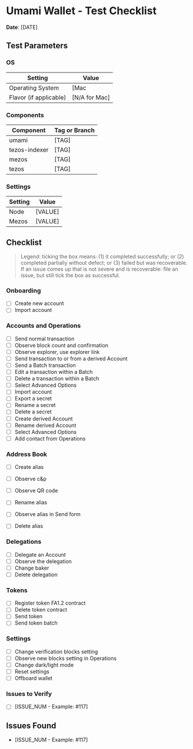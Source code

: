 # Umami Wallet - Test Checklist

**Date**: [DATE]

## Test Parameters

### OS

| Setting | Value |
|--|--|
| Operating System | [Mac|Linux] |
| Flavor (if applicable) | [N/A for Mac] |

### Components

| Component | Tag or Branch |
|--|--|
| umami | [TAG] |
| tezos-indexer | [TAG] |
| mezos | [TAG] |
| tezos | [TAG] |

### Settings

| Setting | Value |
|--|--|
| Node | [VALUE] |
| Mezos | [VALUE] |

## Checklist

> Legend: ticking the box means: (1) it completed successfully; or (2) completed partially without defect; or (3) failed but was recoverable. If an issue comes up that is not severe and is recoverable: file an issue, but still tick the box as successful.

### Onboarding
- [ ] Create new account
- [ ] Import account

### Accounts and Operations
- [ ] Send normal transaction
- [ ] Observe block count and confirmation
- [ ] Observe explorer, use explorer link
- [ ] Send transaction to or from a derived Account
- [ ] Send a Batch transaction
- [ ] Edit a transaction within a Batch
- [ ] Delete a transaction within a Batch
- [ ] Select Advanced Options
- [ ] Import account
- [ ] Export a secret
- [ ] Rename a secret
- [ ] Delete a secret
- [ ] Create derived Account
- [ ] Rename derived Account
- [ ] Select Advanced Options
- [ ] Add contact from Operations

### Address Book
- [ ] Create alias
- [ ] Observe c&p 
- [ ] Observe QR code
- [ ] Rename alias
- [ ] Observe alias in Send form
- [ ] Delete alias


### Delegations
- [ ] Delegate an Account
- [ ] Observe the delegation
- [ ] Change baker
- [ ] Delete delegation

### Tokens
- [ ] Register token FA1.2 contract
- [ ] Delete token contract
- [ ] Send token
- [ ] Send token batch

### Settings
- [ ] Change verification blocks setting 
- [ ] Observe new blocks setting in Operations
- [ ] Change dark/light mode
- [ ] Reset settings
- [ ] Offboard wallet

### Issues to Verify

 * [ ] [ISSUE_NUM - Example: #117]

## Issues Found

 * [ISSUE_NUM - Example: #117]

